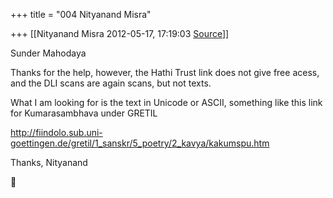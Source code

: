 +++
title = "004 Nityanand Misra"

+++
[[Nityanand Misra	2012-05-17, 17:19:03 [Source](https://groups.google.com/g/samskrita/c/NbkJ7C9kfy0)]]



Sunder Mahodaya  
  
Thanks for the help, however, the Hathi Trust link does not give free acess, and the DLI scans are again scans, but not texts.  
  
What I am looking for is the text in Unicode or ASCII, something like this link for Kumarasambhava under GRETIL  
  
<http://fiindolo.sub.uni-goettingen.de/gretil/1_sanskr/5_poetry/2_kavya/kakumspu.htm>  
  
Thanks, Nityanand




